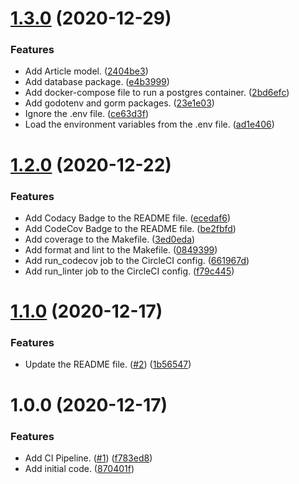 # [1.3.0](https://github.com/alex-airbnb/golang_spike_project/compare/v1.2.0...v1.3.0) (2020-12-29)


### Features

* Add Article model. ([2404be3](https://github.com/alex-airbnb/golang_spike_project/commit/2404be360cc07f1d63a1e5cdc81a27d3fd8c7255))
* Add database package. ([e4b3999](https://github.com/alex-airbnb/golang_spike_project/commit/e4b3999524b5291ba8a9ee72f3ecac10575115ff))
* Add docker-compose file to run a postgres container. ([2bd6efc](https://github.com/alex-airbnb/golang_spike_project/commit/2bd6efcb0b0a8e0d9276edff4e4bde65555382fe))
* Add godotenv and gorm packages. ([23e1e03](https://github.com/alex-airbnb/golang_spike_project/commit/23e1e038c083722094e19f3a2b88a03d860de6c1))
* Ignore the .env file. ([ce63d3f](https://github.com/alex-airbnb/golang_spike_project/commit/ce63d3fe381e5c3c986257d198fa8466059acd1b))
* Load the environment variables from the .env file. ([ad1e406](https://github.com/alex-airbnb/golang_spike_project/commit/ad1e40647fb6646f468072543c398d24a3d85130))

# [1.2.0](https://github.com/alex-airbnb/golang_spike_project/compare/v1.1.0...v1.2.0) (2020-12-22)


### Features

* Add Codacy Badge to the README file. ([ecedaf6](https://github.com/alex-airbnb/golang_spike_project/commit/ecedaf68fec02ae0a94cfef5987952baba769494))
* Add CodeCov Badge to the README file. ([be2fbfd](https://github.com/alex-airbnb/golang_spike_project/commit/be2fbfd2c1cec377353c44e4fb4c1accc176bdbd))
* Add coverage to the Makefile. ([3ed0eda](https://github.com/alex-airbnb/golang_spike_project/commit/3ed0edafd66782fa5c2642639b79f91b59ab09a1))
* Add format and lint to the Makefile. ([0849399](https://github.com/alex-airbnb/golang_spike_project/commit/0849399bc2171f8aaad681d29de1872452756cb9))
* Add run_codecov job to the CircleCI config. ([661967d](https://github.com/alex-airbnb/golang_spike_project/commit/661967d822880908471e255e4f65c4a86365ed7f))
* Add run_linter job to the CircleCI config. ([f79c445](https://github.com/alex-airbnb/golang_spike_project/commit/f79c4451ea0bebc3d55ac56b77b90027ef169975))

# [1.1.0](https://github.com/alex-airbnb/golang_spike_project/compare/v1.0.0...v1.1.0) (2020-12-17)


### Features

* Update the README file. ([#2](https://github.com/alex-airbnb/golang_spike_project/issues/2)) ([1b56547](https://github.com/alex-airbnb/golang_spike_project/commit/1b56547b67e51af8c2e17ce75df849078f3be50f))

# 1.0.0 (2020-12-17)


### Features

* Add CI Pipeline. ([#1](https://github.com/alex-airbnb/golang_spike_project/issues/1)) ([f783ed8](https://github.com/alex-airbnb/golang_spike_project/commit/f783ed8729984a3fbc2a110eeaeb3a93373e585a))
* Add initial code. ([870401f](https://github.com/alex-airbnb/golang_spike_project/commit/870401fc64b59894bf5aeeed593515e145d52b1e))
